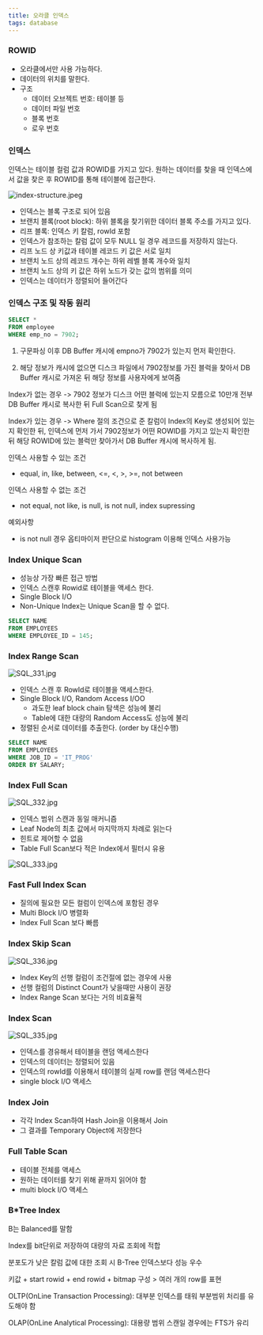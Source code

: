```yaml
---
title: 오라클 인덱스
tags: database
---
```




### ROWID

- 오라클에서만 사용 가능하다.
- 데이터의 위치를 말한다.
- 구조
  - 데이터 오브젝트 번호: 테이블 등
  - 데이터 파일 번호
  - 블록 번호
  - 로우 번호



### 인덱스

인덱스는 테이블 컬럼 값과 ROWID를 가지고 있다. 원하는 데이터를 찾을 때 인덱스에서 값을 찾은 후 ROWID를 통해 테이블에 접근한다.

![index-structure.jpeg](https://github.com/kong9410/kong9410.github.io/blob/main/_posts/DB/index-structure.jpeg?raw=true)

- 인덱스는 블록 구조로 되어 있음
- 브랜치 블록(root block): 하위 블록을 찾기위한 데이터 블록 주소를 가지고 있다.
- 리프 블록: 인덱스 키 칼럼, rowId 포함
- 인덱스가 참조하는 칼럼 값이 모두 NULL 일 경우 레코드를 저장하지 않는다.
- 리프 노드 상 키값과 테이블 레코드 키 값은 서로 일치
- 브랜치 노드 상의 레코드 개수는 하위 레벨 블록 개수와 일치
- 브랜치 노드 상의 키 값은 하위 노드가 갖는 값의 범위를 의미
- 인덱스는 데이터가 정렬되어 들어간다



### 인덱스 구조 및 작동 원리

```sql
SELECT *
FROM employee
WHERE emp_no = 7902;
```

1) 구문파싱 이후 DB Buffer 캐시에 empno가 7902가 있는지 먼저 확인한다.

2) 해당 정보가 캐시에 없으면 디스크 파일에서 7902정보를 가진 블럭을 찾아서 DB Buffer 캐시로 가져온 뒤 해당 정보를 사용자에게 보여줌

Index가 없는 경우 -> 7902 정보가 디스크 어떤 블럭에 있는지 모름으로 10만개 전부 DB Buffer 캐시로 복사한 뒤 Full Scan으로 찾게 됨

Index가 있는 경우 -> Where 절의 조건으로 준 칼럼이 Index의 Key로 생성되어 있는지 확인한 뒤, 인덱스에 먼저 가서 7902정보가 어떤 ROWID를 가지고 있는지 확인한 뒤 해당 ROWID에 있는 블럭만 찾아가서 DB Buffer 캐시에 복사하게 됨.



인덱스 사용할 수 있는 조건

- equal, in, like, between, <=, <, >, >=, not between

인덱스 사용할 수 없는 조건

- not equal, not like, is null, is not null, index supressing

예외사항

- is not null 경우 옵티마이저 판단으로 histogram 이용해 인덱스 사용가능



### Index Unique Scan

- 성능상 가장 빠른 접근 방법
- 인덱스 스캔후 Rowid로 테이블을 액세스 한다.
- Single Block I/O
- Non-Unique Index는 Unique Scan을 할 수 없다.

```sql
SELECT NAME
FROM EMPLOYEES
WHERE EMPLOYEE_ID = 145;
```



### Index Range Scan

![SQL_331.jpg](https://github.com/kong9410/kong9410.github.io/blob/main/_posts/DB/SQL_331.jpg?raw=true)

- 인덱스 스캔 후 RowId로 테이블을 액세스한다.
- Single Block I/O, Random Access I/OO
  - 과도한 leaf block chain 탐색은 성능에 불리
  - Table에 대한 대량의 Random Access도 성능에 불리
- 정렬된 순서로 데이터를 추출한다. (order by 대신수행)

```sql
SELECT NAME
FROM EMPLOYEES
WHERE JOB_ID = 'IT_PROG'
ORDER BY SALARY;
```



### Index Full Scan

![SQL_332.jpg](https://github.com/kong9410/kong9410.github.io/blob/main/_posts/DB/SQL_332.jpg?raw=true)

- 인덱스 범위 스캔과 동일 매커니즘
- Leaf Node의 최초 값에서 마지막까지 차례로 읽는다
- 힌트로 제어할 수 없음
- Table Full Scan보다 적은 Index에서 필터시 유용

![SQL_333.jpg](https://github.com/kong9410/kong9410.github.io/blob/main/_posts/DB/SQL_333.jpg?raw=true)





### Fast Full Index Scan

- 질의에 필요한 모든 컬럼이 인덱스에 포함된 경우
- Multi Block I/O 병렬화
- Index Full Scan 보다 빠름



### Index Skip Scan

![SQL_336.jpg](https://github.com/kong9410/kong9410.github.io/blob/main/_posts/DB/SQL_336.jpg?raw=true)

- Index Key의 선행 컬럼이 조건절에 없는 경우에 사용
- 선행 컬럼의 Distinct Count가 낮을때만 사용이 권장
- Index Range Scan 보다는 거의 비효율적



### Index Scan

![SQL_335.jpg](https://github.com/kong9410/kong9410.github.io/blob/main/_posts/DB/SQL_335.jpg?raw=true)

- 인덱스를 경유해서 테이블을 랜덤 액세스한다
- 인덱스의 데이터는 정렬되어 있음
- 인덱스의 rowId를 이용해서 테이블의 실제 row를 랜덤 액세스한다
- single block I/O 액세스



### Index Join

- 각각 Index Scan하여 Hash Join을 이용해서 Join
- 그 결과를 Temporary Object에 저장한다



### Full Table Scan

- 테이블 전체를 액세스
- 원하는 데이터를 찾기 위해 끝까지 읽어야 함
- multi block I/O 액세스



### B*Tree Index

B는 Balanced를 말함

Index를 bit단위로 저장하여 대량의 자료 조회에 적합

분포도가 낮은 칼럼 값에 대한 조회 시 B-Tree 인덱스보다 성능 우수

키값 + start rowid + end rowid + bitmap 구성 > 여러 개의 row를 표현



OLTP(OnLine Transaction Processing): 대부분 인덱스를 태워 부분범위 처리를 유도해야 함

OLAP(OnLine Analytical Processing): 대용량 범위 스캔일 경우에는 FTS가 유리



